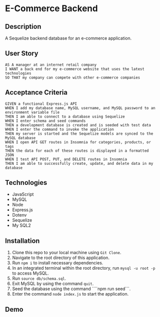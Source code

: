 # E-Commerce Backend
## Description
A Sequelize backend database for an e-commerce application.
## User Story
```
AS A manager at an internet retail company
I WANT a back end for my e-commerce website that uses the latest technologies
SO THAT my company can compete with other e-commerce companies
```
## Acceptance Criteria
```
GIVEN a functional Express.js API
WHEN I add my database name, MySQL username, and MySQL password to an environment variable file
THEN I am able to connect to a database using Sequelize
WHEN I enter schema and seed commands
THEN a development database is created and is seeded with test data
WHEN I enter the command to invoke the application
THEN my server is started and the Sequelize models are synced to the MySQL database
WHEN I open API GET routes in Insomnia for categories, products, or tags
THEN the data for each of these routes is displayed in a formatted JSON
WHEN I test API POST, PUT, and DELETE routes in Insomnia
THEN I am able to successfully create, update, and delete data in my database
```
## Technologies
- JavaScript
- MySQL
- Node
- Express.js
- Dotenv
- Sequelize
- My SQL2
## Installation
1. Clone this repo to your local machine using ```Git Clone```.
2. Navigate to the root directory of this application.
3. Run ```npm i``` to install necessary dependencies.
4. In an integrated terminal within the root directory, run ```mysql -u root -p``` to access MySQL.
5. Run ```source db/schema.sql```.
6. Exit MySQL by using the command ```quit```.
7. Seed the database using the command ````npm run seed```.
8. Enter the command ```node index.js``` to start the application.
## Demo
